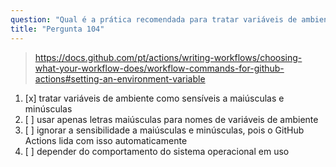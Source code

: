 ```yaml
---
question: "Qual é a prática recomendada para tratar variáveis de ambiente no GitHub Actions, independentemente do sistema operacional e shell utilizados?"
title: "Pergunta 104"
---
```



> https://docs.github.com/pt/actions/writing-workflows/choosing-what-your-workflow-does/workflow-commands-for-github-actions#setting-an-environment-variable
1. [x] tratar variáveis de ambiente como sensíveis a maiúsculas e minúsculas
1. [ ] usar apenas letras maiúsculas para nomes de variáveis de ambiente
1. [ ] ignorar a sensibilidade a maiúsculas e minúsculas, pois o GitHub Actions lida com isso automaticamente
1. [ ] depender do comportamento do sistema operacional em uso

